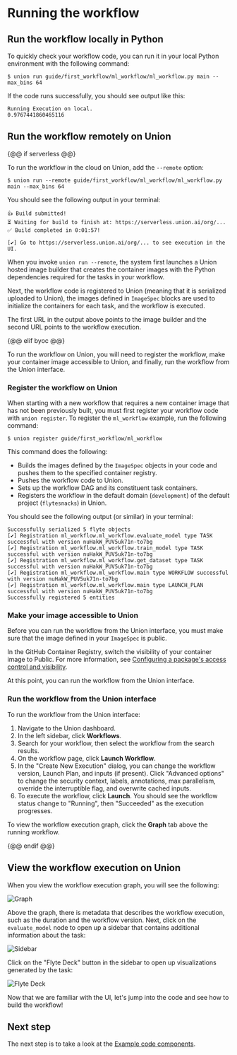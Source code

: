 # Running the workflow

## Run the workflow locally in Python

To quickly check your workflow code, you can run it in your local Python environment with the following command:

```{code-block} shell
$ union run guide/first_workflow/ml_workflow/ml_workflow.py main --max_bins 64
```

If the code runs successfully, you should see output like this:

```{code-block} shell
Running Execution on local.
0.9767441860465116
```

## Run the workflow remotely on Union

{@@ if serverless @@}

To run the workflow in the cloud on Union, add the `--remote` option:

```{code-block} shell
$ union run --remote guide/first_workflow/ml_workflow/ml_workflow.py main --max_bins 64
```

You should see the following output in your terminal:

```{code-block} shell
👍 Build submitted!
⏳ Waiting for build to finish at: https://serverless.union.ai/org/...
✅ Build completed in 0:01:57!

[✔] Go to https://serverless.union.ai/org/... to see execution in the UI.
```

When you invoke `union run --remote`, the system first launches a Union hosted image builder that creates the container images with the Python dependencies required for the tasks in your workflow.

Next, the workflow code is registered to Union (meaning that it is serialized uploaded to Union),
the images defined in `ImageSpec` blocks are used to initialize the containers for each task, and the workflow is executed.

The first URL in the output above points to the image builder and the second URL points to the workflow execution.

{@@ elif byoc @@}

To run the workflow on Union, you will need to register the workflow, make your container image accessible to Union, and finally, run the workflow from the Union interface.

### Register the workflow on Union

When starting with a new workflow that requires a new container image that has not been previously built, you must first register your workflow code with `union register`. To register the `ml_workflow` example, run the following command:

```{code-block} shell
$ union register guide/first_workflow/ml_workflow
```

This command does the following:

* Builds the images defined by the `ImageSpec` objects in your code and pushes them to the specified container registry.
* Pushes the workflow code to Union.
* Sets up the workflow DAG and its constituent task containers.
* Registers the workflow in the default domain (`development`) of the default project (`flytesnacks`) in Union.

You should see the following output (or similar) in your terminal:

```{code-block} shell
Successfully serialized 5 flyte objects
[✔] Registration ml_workflow.ml_workflow.evaluate_model type TASK successful with version nuHakW_PUV5uk71n-to7bg
[✔] Registration ml_workflow.ml_workflow.train_model type TASK successful with version nuHakW_PUV5uk71n-to7bg
[✔] Registration ml_workflow.ml_workflow.get_dataset type TASK successful with version nuHakW_PUV5uk71n-to7bg
[✔] Registration ml_workflow.ml_workflow.main type WORKFLOW successful with version nuHakW_PUV5uk71n-to7bg
[✔] Registration ml_workflow.ml_workflow.main type LAUNCH_PLAN successful with version nuHakW_PUV5uk71n-to7bg
Successfully registered 5 entities
```

### Make your image accessible to Union

Before you can run the workflow from the Union interface, you must make sure that the image defined in your `ImageSpec` is public.

In the GitHub Container Registry, switch the visibility of your container image to Public. For more information, see [Configuring a package's access control and visibility](https://docs.github.com/en/packages/learn-github-packages/configuring-a-packages-access-control-and-visibility.md#about-inheritance-of-access-permissions-and-visibility).

At this point, you can run the workflow from the Union interface.

### Run the workflow from the Union interface

To run the workflow from the Union interface:

1. Navigate to the Union dashboard.
2. In the left sidebar, click **Workflows**.
3. Search for your workflow, then select the workflow from the search results.
4. On the workflow page, click **Launch Workflow**.
5. In the "Create New Execution" dialog, you can change the workflow version, Launch Plan, and inputs (if present). Click "Advanced options" to change the security context, labels, annotations, max parallelism, override the interruptible flag, and overwrite cached inputs.
6. To execute the workflow, click **Launch**. You should see the workflow status change to "Running", then "Succeeded" as the execution progresses.

To view the workflow execution graph, click the **Graph** tab above the running workflow.

{@@ endif @@}

## View the workflow execution on Union

When you view the workflow execution graph, you will see the following:

![Graph](/_static/images/user-guide/first-workflow/running-the-workflow/graph.png)

Above the graph, there is metadata that describes the workflow execution, such as the
duration and the workflow version. Next, click on the `evaluate_model` node to open up a
sidebar that contains additional information about the task:

![Sidebar](/_static/images//user-guide/first-workflow/running-the-workflow/sidebar.png)

Click on the "Flyte Deck" button in the sidebar to open up visualizations generated
by the task:

![Flyte Deck](/_static/images//user-guide/first-workflow/running-the-workflow/flyte-deck.png)

Now that we are familiar with the UI, let's jump into the code and see how to build the
workflow!

## Next step

The next step is to take a look at the [Example code components](example-code-components).
